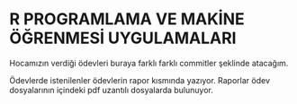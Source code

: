 # R PROGRAMLAMA VE MAKİNE ÖĞRENMESİ UYGULAMALARI

Hocamızın verdiği ödevleri buraya farklı farklı commitler şeklinde atacağım. 

Ödevlerde istenilenler ödevlerin rapor kısmında yazıyor. Raporlar ödev dosyalarının içindeki pdf uzantılı dosyalarda bulunuyor.



